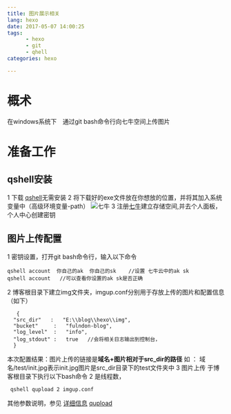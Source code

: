 ```yaml
---
title: 图片展示相关
lang: hexo
date: 2017-05-07 14:00:25
tags:
      - hexo
      - git
      - qhell
categories: hexo

---
```

# 概术
在windows系统下　通过git bash命令行向七牛空间上传图片
<!--more-->
# 准备工作
## qshell安装

1 下载 [qshell](https://github.com/qiniu/qshell?ref=developer.qiniu.com)无需安装
2  将下载好的exe文件放在你想放的位置，并将其加入系统变量中（高级环境变量-path）
    ![七牛](http://ohbudtted.bkt.clouddn.com/qniu/init.png)
3   注册[七牛](https://portal.qiniu.com/signup?code=3li7hxkyf6gya)建立存储空间,并去个人面板，个人中心创建密钥
## 图片上传配置

1  密钥设置，打开git bash命令行，输入以下命令
```bash?linenums
qshell account  你自己的ak  你自己的sk    //设置 七牛云中的ak sk
qshell account   //可以查看你设置的ak sk是否正确
```


2  博客根目录下建立img文件夹，imgup.conf分别用于存放上传的图片和配置信息（如下）
  
  ```json?linenums   
     {
    "src_dir"   :   "E:\\blog\\hexo\\img",
    "bucket"     :   "fulndon-blog",
    "log_level"  :   "info",
    "log_stdout" :   true   //会将相关日志输出到控制台，
	}
 ```
   
   
   本次配置结果：图片上传的链接是**域名+图片相对于src_dir的路径** 如 ： 域名/test/init.jpg表示init.jpg图片是src_dir目录下的test文件夹中
 3 图片上传  于博客根目录下执行以下bash命令  2 是线程数， 
```bash?linenums
 qshell qupload 2 imgup.conf
```
其他参数说明，参见
[详细信息](https://developer.qiniu.com/kodo/tools/1302/qshell)
[qupload](https://github.com/qiniu/qshell/blob/master/docs/qupload.md)
